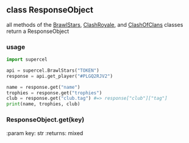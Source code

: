 ## class ResponseObject

all methods of the [BrawlStars](./brawlstars.md), [ClashRoyale](./clashroyale.md), and [ClashOfClans](./clashofclans.md) classes return a ResponseObject

### usage
```python
import supercel

api = supercel.BrawlStars("TOKEN") 
response = api.get_player("#PLGQ2RJV2")

name = response.get("name")
trophies = response.get("trophies")
club = response.get("club.tag") #=> response["club"]["tag"]
print(name, trophies, club)
```

### ResponseObject.get(key)

:param key: str
:returns: mixed
